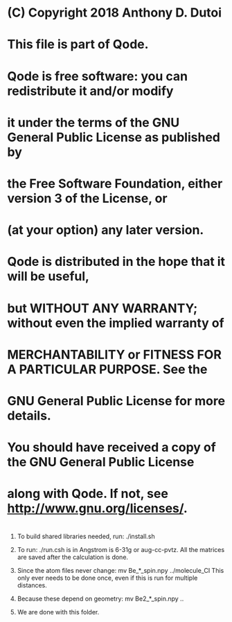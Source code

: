 #    (C) Copyright 2018 Anthony D. Dutoi
# 
#    This file is part of Qode.
# 
#    Qode is free software: you can redistribute it and/or modify
#    it under the terms of the GNU General Public License as published by
#    the Free Software Foundation, either version 3 of the License, or
#    (at your option) any later version.
# 
#    Qode is distributed in the hope that it will be useful,
#    but WITHOUT ANY WARRANTY; without even the implied warranty of
#    MERCHANTABILITY or FITNESS FOR A PARTICULAR PURPOSE.  See the
#    GNU General Public License for more details.
# 
#    You should have received a copy of the GNU General Public License
#    along with Qode.  If not, see <http://www.gnu.org/licenses/>.
#

1) To build shared libraries needed, run:
   ./install.sh

2) To run:
   ./run.csh <distance> <basis>
   <distance> is in Angstrom
   <basis> is 6-31g or aug-cc-pvtz.
   All the matrices are saved after the calculation is done.

3) Since the atom files never change:
   mv Be_*_spin.npy ../molecule_CI
   This only ever needs to be done once, even if this is run for multiple distances.

4) Because these depend on geometry:
   mv Be2_*_spin.npy ..

5) We are done with this folder.

